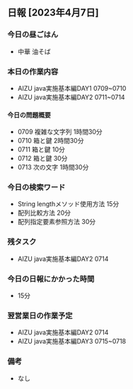 ## 日報 [2023年4月7日]

### 今日の昼ごはん

* 中華 油そば

### 本日の作業内容

* AIZU java実施基本編DAY1 0709~0710
* AIZU java実施基本編DAY2 0711~0714
#### 今日の問題概要

* 0709 複雑な文字列 1時間30分
* 0710 箱と鍵 2時間30分
* 0711 箱と鍵 10分
* 0712 箱と鍵 30分
* 0713 次の文字 1時間30分
### 今日の検索ワード

* String lengthメソッド使用方法 15分
* 配列比較方法 20分
* 配列指定要素参照方法 30分
### 残タスク

* AIZU java実施基本編DAY2 0714
### 今日の日報にかかった時間

* 15分
### 翌営業日の作業予定

* AIZU java実施基本編DAY2 0714
* AIZU java実施基本編DAY3 0715~0718
### 備考
* なし
